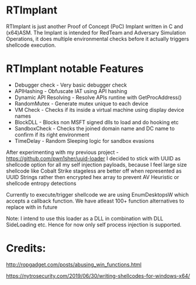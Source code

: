 # RTImplant
RTImplant is just another Proof of Concept (PoC) Implant written in C and (x64)ASM. 
The Implant is intended for RedTeam and Adversary Simulation Operations, it does multiple environmental checks before it actually triggers shellcode execution.  

# RTImplant notable Features

- Debugger check - Very basic debugger check 
- APIHashing   - Obfuscate IAT using API hashing
- Dynamic API Resolving - Resolve APIs runtine with GetProcAddress()
- RandomMutex  - Generate mutex unique to each device
- VM Check     - Checks if its inside a virtual machine using display device names
- BlockDLL     - Blocks non MSFT signed dlls to load and do hooking etc
- SandboxCheck - Checks the joined domain name and DC name to confirm if its right environment
- TimeDelay    - Random Sleeping logic for sandbox evasions


After experimenting with my previous project - https://github.com/pwn1sher/uuid-loader I decided to stick with UUID as shellcode option for all my self injection payloads, because I feel large size shellcode like Cobalt Strike stageless are better off when represented as UUID Strings rather then encrypted hex array to prevent AV Heuristic or shellcode entropy detections

Currently to execute/trigger shellcode we are using EnumDesktopsW which accepts a callback function. We have atleast 100+ function alternatives to replace with in future

Note: I intend to use this loader as a DLL in combination with DLL SideLoading etc. Hence for now only self process injection is supported. 


# Credits:

http://ropgadget.com/posts/abusing_win_functions.html

https://nytrosecurity.com/2019/06/30/writing-shellcodes-for-windows-x64/

